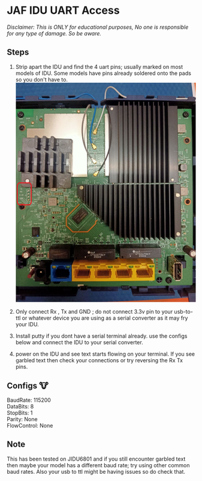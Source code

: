 # JAF IDU UART Access

_Disclaimer: This is ONLY for educational purposes, No one is responsible for any type of damage. So be aware._

## Steps

1. Strip apart the IDU and find the 4 uart pins; usually marked on most models of IDU. Some models have pins already soldered onto the pads so you don't have to.
![UART pin](../assets/UART_pin.png)

2. Only connect Rx , Tx and GND ; do not connect 3.3v pin to your usb-to-ttl or whatever device you are using as a serial converter as it may fry your IDU.

3. Install putty if you dont have a serial terminal already. use the configs below and connect the IDU to your serial converter.

4. power on the IDU and see text starts flowing on your terminal. If you see garbled text then check your connections or try reversing the Rx Tx pins.

## Configs 🐮

BaudRate: 115200  
DataBits: 8  
StopBits: 1  
Parity: None  
FlowControl: None

## Note

This has been tested on JIDU6801 and if you still encounter garbled text then maybe your model has a different baud rate; try using other common baud rates. Also your usb to ttl might be having issues so do check that.

